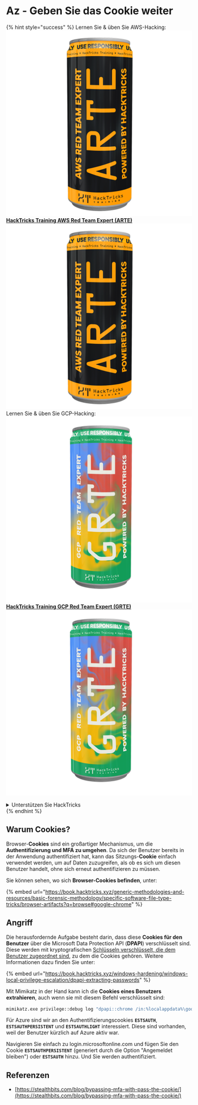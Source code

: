 # Az - Geben Sie das Cookie weiter

{% hint style="success" %}
Lernen Sie & üben Sie AWS-Hacking:<img src="/.gitbook/assets/image.png" alt="" data-size="line">[**HackTricks Training AWS Red Team Expert (ARTE)**](https://training.hacktricks.xyz/courses/arte)<img src="/.gitbook/assets/image.png" alt="" data-size="line">\
Lernen Sie & üben Sie GCP-Hacking: <img src="/.gitbook/assets/image (2).png" alt="" data-size="line">[**HackTricks Training GCP Red Team Expert (GRTE)**<img src="/.gitbook/assets/image (2).png" alt="" data-size="line">](https://training.hacktricks.xyz/courses/grte)

<details>

<summary>Unterstützen Sie HackTricks</summary>

* Überprüfen Sie die [**Abonnementpläne**](https://github.com/sponsors/carlospolop)!
* **Treten Sie der** 💬 [**Discord-Gruppe**](https://discord.gg/hRep4RUj7f) oder der [**Telegram-Gruppe**](https://t.me/peass) bei oder **folgen** Sie uns auf **Twitter** 🐦 [**@hacktricks\_live**](https://twitter.com/hacktricks\_live)**.**
* **Teilen Sie Hacking-Tricks, indem Sie PRs an die** [**HackTricks**](https://github.com/carlospolop/hacktricks) und [**HackTricks Cloud**](https://github.com/carlospolop/hacktricks-cloud) github Repositories einreichen.

</details>
{% endhint %}

## Warum Cookies?

Browser-**Cookies** sind ein großartiger Mechanismus, um die **Authentifizierung und MFA zu umgehen**. Da sich der Benutzer bereits in der Anwendung authentifiziert hat, kann das Sitzungs-**Cookie** einfach verwendet werden, um auf Daten zuzugreifen, als ob es sich um diesen Benutzer handelt, ohne sich erneut authentifizieren zu müssen.

Sie können sehen, wo sich **Browser-Cookies befinden**, unter:

{% embed url="https://book.hacktricks.xyz/generic-methodologies-and-resources/basic-forensic-methodology/specific-software-file-type-tricks/browser-artifacts?q=browse#google-chrome" %}

## Angriff

Die herausfordernde Aufgabe besteht darin, dass diese **Cookies für den Benutzer** über die Microsoft Data Protection API (**DPAPI**) verschlüsselt sind. Diese werden mit kryptografischen [Schlüsseln verschlüsselt, die dem Benutzer zugeordnet sind](https://book.hacktricks.xyz/windows-hardening/windows-local-privilege-escalation/dpapi-extracting-passwords), zu dem die Cookies gehören. Weitere Informationen dazu finden Sie unter:

{% embed url="https://book.hacktricks.xyz/windows-hardening/windows-local-privilege-escalation/dpapi-extracting-passwords" %}

Mit Mimikatz in der Hand kann ich die **Cookies eines Benutzers extrahieren**, auch wenn sie mit diesem Befehl verschlüsselt sind:
```bash
mimikatz.exe privilege::debug log "dpapi::chrome /in:%localappdata%\google\chrome\USERDA~1\default\cookies /unprotect" exit
```
Für Azure sind wir an den Authentifizierungscookies **`ESTSAUTH`**, **`ESTSAUTHPERSISTENT`** und **`ESTSAUTHLIGHT`** interessiert. Diese sind vorhanden, weil der Benutzer kürzlich auf Azure aktiv war.

Navigieren Sie einfach zu login.microsoftonline.com und fügen Sie den Cookie **`ESTSAUTHPERSISTENT`** (generiert durch die Option "Angemeldet bleiben") oder **`ESTSAUTH`** hinzu. Und Sie werden authentifiziert.

## Referenzen

* [https://stealthbits.com/blog/bypassing-mfa-with-pass-the-cookie/](https://stealthbits.com/blog/bypassing-mfa-with-pass-the-cookie/)
